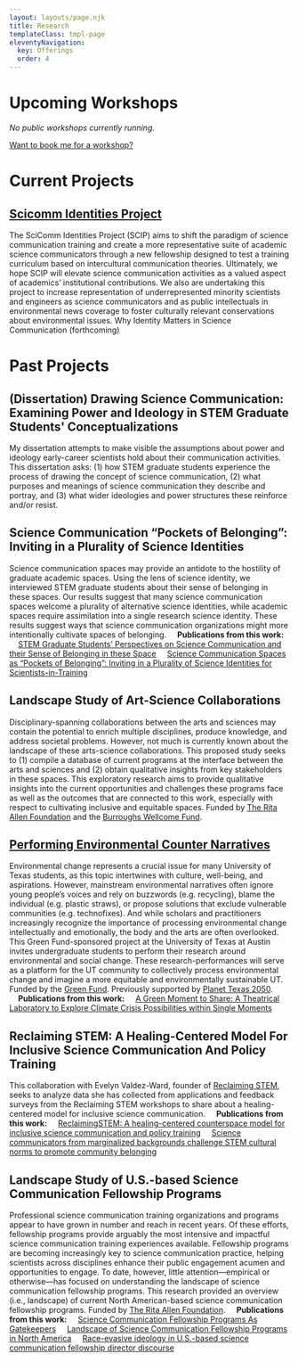 ```yaml
---
layout: layouts/page.njk
title: Research
templateClass: tmpl-page
eleventyNavigation:
  key: Offerings
  order: 4
---
```


# Upcoming Workshops

*No public workshops currently running.*

[Want to book me for a workshop?](http://stemprov.org/about/teaching/)

# Current Projects

## [Scicomm Identities Project](https://scicommidentities.org/)
The SciComm Identities Project (SCIP) aims to shift the paradigm of science communication training and create a more representative suite of academic science communicators through a new fellowship designed to test a training curriculum based on intercultural communication theories. Ultimately, we hope SCIP will elevate science communication activities as a valued aspect of academics’ institutional contributions. We also are undertaking this project to increase representation of underrepresented minority scientists and engineers as science communicators and as public intellectuals in environmental news coverage to foster culturally relevant conservations about environmental issues.
Why Identity Matters in Science Communication (forthcoming)

# Past Projects

## (Dissertation) Drawing Science Communication: Examining Power and Ideology in STEM Graduate Students' Conceptualizations
My dissertation attempts to make visible the assumptions about power and ideology early-career scientists hold about their communication activities. This dissertation asks: (1) how STEM graduate students experience the process of drawing the concept of science communication, (2) what purposes and meanings of science communication they describe and portray, and (3) what wider ideologies and power structures these reinforce and/or resist.

## Science Communication “Pockets of Belonging”: Inviting in a Plurality of Science Identities
Science communication spaces may provide an antidote to the hostility of graduate academic spaces. Using the lens of science identity, we interviewed STEM graduate students about their sense of belonging in these spaces. Our results suggest that many science communication spaces welcome a plurality of alternative science identities, while academic spaces require assimilation into a single research science identity. These results suggest ways that science communication organizations might more intentionally cultivate spaces of belonging.
&nbsp;&nbsp;&nbsp;&nbsp;**Publications from this work:**
&nbsp;&nbsp;&nbsp;&nbsp;[STEM Graduate Students’ Perspectives on Science Communication and their Sense of Belonging in these Space](https://mediaengagement.org/research/stem-graduate-students-perspectives-on-science-communication/)
&nbsp;&nbsp;&nbsp;&nbsp;[Science Communication Spaces as “Pockets of Belonging”: Inviting in a Plurality of Science Identities for Scientists-in-Training](https://journals.sagepub.com/doi/10.1177/10755470241268587
)

## Landscape Study of Art-Science Collaborations
Disciplinary-spanning collaborations between the arts and sciences may contain the potential to enrich multiple disciplines, produce knowledge, and address societal problems. However, not much is currently known about the landscape of these arts-science collaborations. This proposed study seeks to (1) compile a database of current programs at the interface between the arts and sciences and (2) obtain qualitative insights from key stakeholders in these spaces. This exploratory research aims to provide qualitative insights into the current opportunities and challenges these programs face as well as the outcomes that are connected to this work, especially with respect to cultivating inclusive and equitable spaces. Funded by [The Rita Allen Foundation](https://ritaallen.org/) and the [Burroughs Wellcome Fund](https://www.bwfund.org/).

## [Performing Environmental Counter Narratives](https://sites.utexas.edu/performingenvironmentalcounternarratives/)
Environmental change represents a crucial issue for many University of Texas students, as this topic intertwines with culture, well-being, and aspirations. However, mainstream environmental narratives often ignore young people’s voices and rely on buzzwords (e.g. recycling), blame the individual (e.g. plastic straws), or propose solutions that exclude vulnerable communities (e.g. technofixes). And while scholars and practitioners increasingly recognize the importance of processing environmental change intellectually and emotionally, the body and the arts are often overlooked. This Green Fund-sponsored project at the University of Texas at Austin invites undergraduate students to perform their research around environmental and social change. These research-performances will serve as a platform for the UT community to collectively process environmental change and imagine a more equitable and environmentally sustainable UT. Funded by the [Green Fund](https://sustainability.utexas.edu/getinvolved/greenfund). Previously supported by [Planet Texas 2050](https://bridgingbarriers.utexas.edu/planet-texas-2050).
&nbsp;&nbsp;&nbsp;&nbsp;**Publications from this work:**
&nbsp;&nbsp;&nbsp;&nbsp;[A Green Moment to Share: A Theatrical Laboratory to Explore Climate Crisis Possibilities within Single Moments](https://www.mdpi.com/2076-0752/13/4/120)

## Reclaiming STEM: A Healing-Centered Model For Inclusive Science Communication And Policy Training
This collaboration with Evelyn Valdez-Ward, founder of [Reclaiming STEM](https://reclaimingstem.wardofcode.com/), seeks to analyze data she has collected from applications and feedback surveys from the Reclaiming STEM workshops to share about a healing-centered model for inclusive science communication.
&nbsp;&nbsp;&nbsp;&nbsp;**Publications from this work:**
&nbsp;&nbsp;&nbsp;&nbsp;[ReclaimingSTEM: A healing-centered counterspace model for inclusive science communication and policy training](https://www.frontiersin.org/articles/10.3389/fcomm.2023.1026383/full)
&nbsp;&nbsp;&nbsp;&nbsp;[Science communicators from marginalized backgrounds challenge STEM cultural norms to promote community belonging](https://jcom.sissa.it/article/pubid/JCOM_2304_2024_A01/)

## Landscape Study of U.S.-based Science Communication Fellowship Programs
Professional science communication training organizations and programs appear to have grown in number and reach in recent years. Of these efforts, fellowship programs provide arguably the most intensive and impactful science communication training experiences available. Fellowship programs are becoming increasingly key to science communication practice, helping scientists across disciplines enhance their public engagement acumen and opportunities to engage. To date, however, little attention—empirical or otherwise—has focused on understanding the landscape of science communication fellowship programs. This research provided an overview (i.e., landscape) of current North American-based science communication fellowship programs. Funded by [The Rita Allen Foundation](https://ritaallen.org/).
&nbsp;&nbsp;&nbsp;&nbsp;**Publications from this work:**
&nbsp;&nbsp;&nbsp;&nbsp;[Science Communication Fellowship Programs As Gatekeepers](https://journals.sagepub.com/doi/abs/10.1177/09636625221115958)
&nbsp;&nbsp;&nbsp;&nbsp;[Landscape of Science Communication Fellowship Programs in North America](https://ritaallen.org/app/uploads/2020/06/SciEng-Fellowships-Report.pdf)
&nbsp;&nbsp;&nbsp;&nbsp;[Race-evasive ideology in U.S.-based science communication fellowship director discourse](https://jcom.sissa.it/article/pubid/JCOM_2301_2024_A06/)
